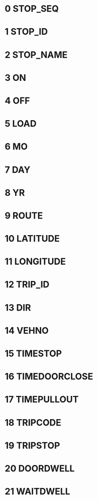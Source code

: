 # 0 STOP_SEQ
# 1 STOP_ID
# 2 STOP_NAME
# 3 ON
# 4 OFF
# 5 LOAD
# 6 MO
# 7 DAY
# 8 YR
# 9 ROUTE
# 10 LATITUDE
# 11 LONGITUDE
# 12 TRIP_ID
# 13 DIR
# 14 VEHNO
# 15 TIMESTOP
# 16 TIMEDOORCLOSE
# 17 TIMEPULLOUT
# 18 TRIPCODE
# 19 TRIPSTOP
# 20 DOORDWELL
# 21 WAITDWELL
